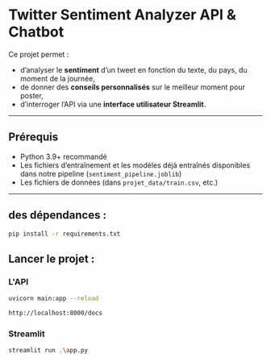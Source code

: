 # Twitter Sentiment Analyzer API & Chatbot

Ce projet permet :
- d’analyser le **sentiment** d’un tweet en fonction du texte, du pays, du moment de la journée,
- de donner des **conseils personnalisés** sur le meilleur moment pour poster,
- d’interroger l’API via une **interface utilisateur Streamlit**.

---

## Prérequis

- Python 3.9+ recommandé
- Les fichiers d’entraînement et les modèles déjà entraînés disponibles dans notre pipeline (`sentiment_pipeline.joblib`)
- Les fichiers de données (dans `projet_data/train.csv`, etc.)

---

##  des dépendances : 
```bash
pip install -r requirements.txt
```

## Lancer le projet :
### L'API
```bash
uvicorn main:app --reload
```
```bash
http://localhost:8000/docs
```


### Streamlit
```bash
streamlit run .\app.py 
```